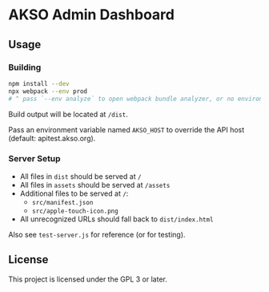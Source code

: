 # AKSO Admin Dashboard
## Usage
### Building
```sh
npm install --dev
npx webpack --env prod
# ^ pass `--env analyze` to open webpack bundle analyzer, or no environment to build for development
```
Build output will be located at `/dist`.

Pass an environment variable named `AKSO_HOST` to override the API host (default: apitest.akso.org).

### Server Setup
- All files in `dist` should be served at `/`
- All files in `assets` should be served at `/assets`
- Additional files to be served at `/`:
    + `src/manifest.json`
    + `src/apple-touch-icon.png`
- All unrecognized URLs should fall back to `dist/index.html`

Also see `test-server.js` for reference (or for testing).

## License
This project is licensed under the GPL 3 or later.
